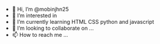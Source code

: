 - 👋 Hi, I’m @mobinjhn25
- 👀 I’m interested in 
- 🌱 I’m currently learning HTML CSS python and javascript
- 💞️ I’m looking to collaborate on ...
- 📫 How to reach me ...

<!---
mobinjhn25/mobinjhn25 is a ✨ special ✨ repository because its `README.md` (this file) appears on your GitHub profile.
You can click the Preview link to take a look at your changes.
--->
